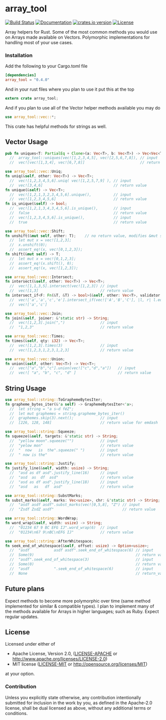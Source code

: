 # array_tool
[![Build Status](https://travis-ci.org/danielpclark/array_tool.svg)](https://travis-ci.org/danielpclark/array_tool)
[![Documentation](https://img.shields.io/badge/docs-100%25-brightgreen.svg)](http://danielpclark.github.io/array_tool/index.html)
[![crates.io version](https://img.shields.io/crates/v/array_tool.svg)](https://crates.io/crates/array_tool)
[![License](https://img.shields.io/crates/l/array_tool.svg)]()

Array helpers for Rust.  Some of the most common methods you would
use on Arrays made available on Vectors.  Polymorphic implementations
for handling most of your use cases.


### Installation

Add the following to your Cargo.toml file
```toml
[dependencies]
array_tool = "0.4.0"
```

And in your rust files where you plan to use it put this at the top
```rust
extern crate array_tool;
```

And if you plan to use all of the Vector helper methods available you may do
```rust
use array_tool::vec::*;
```

This crate has helpful methods for strings as well.

## Vector Usage

```rust
pub fn uniques<T: PartialEq + Clone>(a: Vec<T>, b: Vec<T>) -> Vec<Vec<T>>
  //  array_tool::uniques(vec![1,2,3,4,5], vec![2,5,6,7,8]), // input
  //  vec![vec![1,3,4], vec![6,7,8]]                         // return value

use array_tool::vec::Uniq;
fn uniq(&self, other: Vec<T>) -> Vec<T>;
  //  vec![1,2,3,4,5,6].uniq( vec![1,2,5,7,9] ), // input
  //  vec![3,4,6]                                // return value
fn unique(&self) -> Vec<T>;
  //  vec![1,2,1,3,2,3,4,5,6].unique(),          // input
  //  vec![1,2,3,4,5,6]                          // return value
fn is_unique(&self) -> bool;
  //  vec![1,2,1,3,4,3,4,5,6].is_unique(),       // input
  //  false                                      // return value
  //  vec![1,2,3,4,5,6].is_unique(),             // input
  //  true                                       // return value

use array_tool::vec::Shift;
fn unshift(&mut self, other: T);    // no return value, modifies &mut self directly
  //  let mut x = vec![1,2,3];
  //  x.unshift(0);
  //  assert_eq!(x, vec![0,1,2,3]);
fn shift(&mut self) -> T;
  //  let mut x = vec![0,1,2,3];
  //  assert_eq!(x.shift(), 0);
  //  assert_eq!(x, vec![1,2,3]);

use array_tool::vec::Intersect;
fn intersect(&self, other: Vec<T>) -> Vec<T>;
  //  vec![1,1,3,5].intersect(vec![1,2,3]) // input
  //  vec![1,3]                            // return value
fn intersect_if<F: Fn(&T, &T) -> bool>(&self, other: Vec<T>, validator: F) -> Vec<T>;
  //  vec!['a','a','c','e'].intersect_if(vec!['A','B','C'], |l, r| l.eq_ignore_ascii_case(r)) // input
  //  vec!['a','c']                                                                           // return value

use array_tool::vec::Join;
fn join(&self, joiner: &'static str) -> String;
  //  vec![1,2,3].join(",")                // input
  //  "1,2,3"                              // return value

use array_tool::vec::Times;
fn times(&self, qty: i32) -> Vec<T>;
  //  vec![1,2,3].times(3)                 // input
  //  vec![1,2,3,1,2,3,1,2,3]              // return value

use array_tool::vec::Union;
fn union(&self, other: Vec<T>) -> Vec<T>;
  //  vec!["a","b","c"].union(vec!["c","d","a"])   // input
  //  vec![ "a", "b", "c", "d" ]                   // return value
```

## String Usage

```rust
use array_tool::string::ToGraphemeBytesIter;
fn grapheme_bytes_iter(&'a self) -> GraphemeBytesIter<'a>;
  //  let string = "a s—d féZ";
  //  let mut graphemes = string.grapheme_bytes_iter()
  //  graphemes.skip(3).next();            // input
  //  [226, 128, 148]                      // return value for emdash `—`

use array_tool::string::Squeeze;
fn squeeze(&self, targets: &'static str) -> String;
  //  "yellow moon".squeeze("")            // input
  //  "yelow mon"                          // return value
  //  "  now   is  the".squeeze(" ")       // input
  //  " now is the"                        // return value

use array_tool::string::Justify;
fn justify_line(&self, width: usize) -> String;
  //  "asd as df asd".justify_line(16)     // input
  //  "asd  as  df  asd"                   // return value
  //  "asd as df asd".justify_line(18)     // input
  //  "asd   as   df  asd"                 // return value

use array_tool::string::SubstMarks;
fn subst_marks(&self, marks: Vec<usize>, chr: &'static str) -> String;
  //  "asdf asdf asdf".subst_marks(vec![0,5,8], "Z") // input
  //  "Zsdf ZsdZ asdf"                               // return value

use array_tool::string::WordWrap;
fn word_wrap(&self, width: usize) -> String;
  //  "01234 67 9 BC EFG IJ".word_wrap(6)  // input
  //  "01234\n67 9\nBC\nEFG IJ"            // return value

use array_tool::string::AfterWhitespace;
fn seek_end_of_whitespace(&self, offset: usize) -> Option<usize>;
  //  "asdf           asdf asdf".seek_end_of_whitespace(6) // input
  //  Some(9)                                              // return value
  //  "asdf".seek_end_of_whitespace(3)                     // input
  //  Some(0)                                              // return value
  //  "asdf           ".seek_end_of_whitespace(6)          // input
  //  None                                                 // return_value

```

## Future plans

Expect methods to become more polymorphic over time (same method implemented
for similar & compatible types).  I plan to implement many of the methods
available for Arrays in higher languages; such as Ruby. Expect regular updates.

## License

Licensed under either of

 * Apache License, Version 2.0, ([LICENSE-APACHE](LICENSE-APACHE) or http://www.apache.org/licenses/LICENSE-2.0)
 * MIT license ([LICENSE-MIT](LICENSE-MIT) or http://opensource.org/licenses/MIT)

at your option.

### Contribution

Unless you explicitly state otherwise, any contribution intentionally submitted
for inclusion in the work by you, as defined in the Apache-2.0 license, shall be dual licensed as above, without any
additional terms or conditions.
